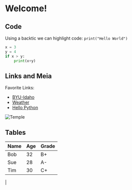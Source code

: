 # Welcome!
    

## Code
Using a backtic we can highlight code: `print("Hello World")`

```python
x = 3
y = 4
if x > y:
    print(x+y)
```

## Links and Meia

Favorite Links:
* [BYU-Idaho](https://byui.edu)
* [Weather](https://weather.gov/)
* [Hello Python](code/hello.py)

![Temple](temple.png)

## Tables

|Name  |Age  |Grade
|------|-----|------
|Bob|32|B+
|Sue|28|A-
|Tim|30|C+
|